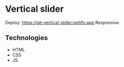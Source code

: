 # Vertical slider
Deploy: https://git-vertical-slider.netlify.app 
Responsive
## Technologies
- HTML
- CSS
- JS
